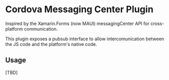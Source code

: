 # Cordova Messaging Center Plugin

Inspired by the Xamarin.Forms (now MAUI) messagingCenter API for cross-platform communication.

This plugin exposes a pubsub interface to allow intercomunication between the JS code and the platform's native code.

## Usage

[TBD]